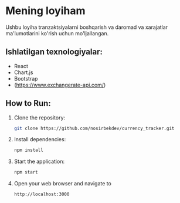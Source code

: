 # Mening loyiham

Ushbu loyiha tranzaktsiyalarni boshqarish va daromad va xarajatlar ma'lumotlarini ko'rish uchun mo'ljallangan.

## Ishlatilgan texnologiyalar:

- React
- Chart.js
- Bootstrap
- (https://www.exchangerate-api.com/)

## How to Run:

1. Clone the repository:

   ```bash
   git clone https://github.com/nosirbekdev/currency_tracker.git
   ```

2. Install dependencies:

   ```bash
   npm install
   ```

3. Start the application:
   ```bash
   npm start
   ```
4. Open your web browser and navigate to
   ```bash
   http://localhost:3000
   ```
